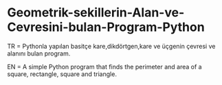 # Geometrik-sekillerin-Alan-ve-Cevresini-bulan-Program-Python


TR = 
Pythonla yapılan basitçe kare,dikdörtgen,kare ve üçgenin çevresi ve alanını bulan program.


EN = 
A simple Python program that finds the perimeter and area of a square, rectangle, square and triangle.

